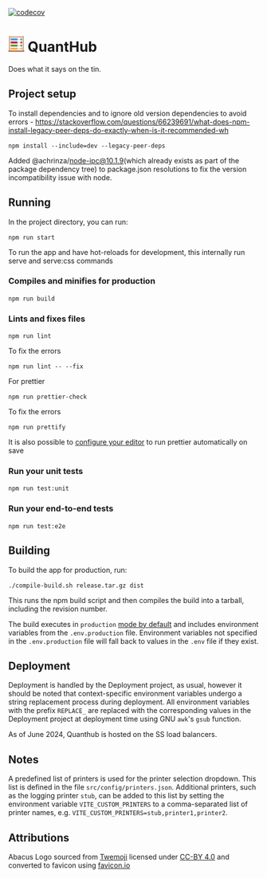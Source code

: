 [![codecov](https://codecov.io/gh/sanger/quanthub/graph/badge.svg?token=kdVGmZMeUr)](https://codecov.io/gh/sanger/quanthub)

# ![QuantHub Logo](src/assets/logo-32x32.png) QuantHub

Does what it says on the tin.

## Project setup

To install dependencies and to ignore old version dependencies to avoid errors - https://stackoverflow.com/questions/66239691/what-does-npm-install-legacy-peer-deps-do-exactly-when-is-it-recommended-wh

```shell
npm install --include=dev --legacy-peer-deps
```

Added @achrinza/node-ipc@10.1.9(which already exists as part of the package dependency tree) to package.json
resolutions to fix the version incompatibility issue with node.

## Running

In the project directory, you can run:

    npm run start

To run the app and have hot-reloads for development, this internally run serve and serve:css commands

### Compiles and minifies for production

```shell
npm run build
```

### Lints and fixes files

```shell
npm run lint
```

To fix the errors

```shell
npm run lint -- --fix
```

For prettier

```shell
npm run prettier-check
```

To fix the errors

```shell
npm run prettify
```

It is also possible to [configure your editor](https://prettier.io/docs/en/editors.html)
to run prettier automatically on save

### Run your unit tests

```shell
npm run test:unit
```

### Run your end-to-end tests

```shell
npm run test:e2e
```

## Building

To build the app for production, run:

```shell
./compile-build.sh release.tar.gz dist
```

This runs the npm build script and then compiles the build into a tarball, including the revision number.

The build executes in `production` [mode by default](https://vitejs.dev/guide/env-and-mode#modes) and includes environment variables from the `.env.production` file.
Environment variables not specified in the `.env.production` file will fall back to values in the `.env` file if they exist.

## Deployment

Deployment is handled by the Deployment project, as usual, however it should be noted that context-specific environment variables undergo a string replacement process during deployment. All environment variables with the prefix `REPLACE_` are replaced with the corresponding values in the Deployment project at deployment time using GNU `awk`'s `gsub` function.

As of June 2024, Quanthub is hosted on the SS load balancers.

## Notes

A predefined list of printers is used for the printer selection dropdown. This list is defined in the file `src/config/printers.json`. Additional printers, such as the logging printer `stub`, can be added to this list by setting the environment variable `VITE_CUSTOM_PRINTERS` to a comma-separated list of printer names, e.g. `VITE_CUSTOM_PRINTERS=stub,printer1,printer2`.

## Attributions

Abacus Logo sourced from [Twemoji](https://github.com/twitter/twemoji) licensed under [CC-BY 4.0](https://creativecommons.org/licenses/by/4.0/) and converted to favicon using [favicon.io](https://favicon.io/emoji-favicons/abacus/)
